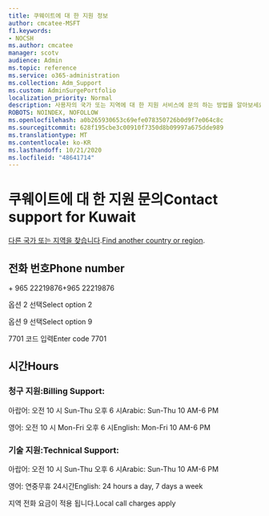 ```yaml
---
title: 쿠웨이트에 대 한 지원 정보
author: cmcatee-MSFT
f1.keywords:
- NOCSH
ms.author: cmcatee
manager: scotv
audience: Admin
ms.topic: reference
ms.service: o365-administration
ms.collection: Adm_Support
ms.custom: AdminSurgePortfolio
localization_priority: Normal
description: 사용자의 국가 또는 지역에 대 한 지원 서비스에 문의 하는 방법을 알아보세요.
ROBOTS: NOINDEX, NOFOLLOW
ms.openlocfilehash: a0b265930653c69efe078350726b0d9f7e064c8c
ms.sourcegitcommit: 628f195cbe3c00910f7350d8b09997a675dde989
ms.translationtype: MT
ms.contentlocale: ko-KR
ms.lasthandoff: 10/21/2020
ms.locfileid: "48641714"
---
```

# <a name="contact-support-for-kuwait"></a><span data-ttu-id="69656-103">쿠웨이트에 대 한 지원 문의</span><span class="sxs-lookup"><span data-stu-id="69656-103">Contact support for Kuwait</span></span>

<span data-ttu-id="69656-104">[다른 국가 또는 지역을 찾습니다](../contact-support-for-business-products.md).</span><span class="sxs-lookup"><span data-stu-id="69656-104">[Find another country or region](../contact-support-for-business-products.md).</span></span>

## <a name="phone-number"></a><span data-ttu-id="69656-105">전화 번호</span><span class="sxs-lookup"><span data-stu-id="69656-105">Phone number</span></span>
<span data-ttu-id="69656-106">+ 965 22219876</span><span class="sxs-lookup"><span data-stu-id="69656-106">+965 22219876</span></span>

<span data-ttu-id="69656-107">옵션 2 선택</span><span class="sxs-lookup"><span data-stu-id="69656-107">Select option 2</span></span>

<span data-ttu-id="69656-108">옵션 9 선택</span><span class="sxs-lookup"><span data-stu-id="69656-108">Select option 9</span></span>

<span data-ttu-id="69656-109">7701 코드 입력</span><span class="sxs-lookup"><span data-stu-id="69656-109">Enter code 7701</span></span>

## <a name="hours"></a><span data-ttu-id="69656-110">시간</span><span class="sxs-lookup"><span data-stu-id="69656-110">Hours</span></span>
### <a name="billing-support"></a><span data-ttu-id="69656-111">청구 지원:</span><span class="sxs-lookup"><span data-stu-id="69656-111">Billing Support:</span></span>

<span data-ttu-id="69656-112">아랍어: 오전 10 시 Sun-Thu 오후 6 시</span><span class="sxs-lookup"><span data-stu-id="69656-112">Arabic: Sun-Thu 10 AM-6 PM</span></span>

<span data-ttu-id="69656-113">영어: 오전 10 시 Mon-Fri 오후 6 시</span><span class="sxs-lookup"><span data-stu-id="69656-113">English: Mon-Fri 10 AM-6 PM</span></span>

### <a name="technical-support"></a><span data-ttu-id="69656-114">기술 지원:</span><span class="sxs-lookup"><span data-stu-id="69656-114">Technical Support:</span></span>

<span data-ttu-id="69656-115">아랍어: 오전 10 시 Sun-Thu 오후 6 시</span><span class="sxs-lookup"><span data-stu-id="69656-115">Arabic: Sun-Thu 10 AM-6 PM</span></span>

<span data-ttu-id="69656-116">영어: 연중무휴 24시간</span><span class="sxs-lookup"><span data-stu-id="69656-116">English: 24 hours a day, 7 days a week</span></span>

<span data-ttu-id="69656-117">지역 전화 요금이 적용 됩니다.</span><span class="sxs-lookup"><span data-stu-id="69656-117">Local call charges apply</span></span>
